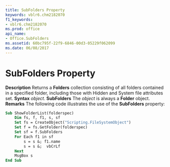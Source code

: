```yaml
---
title: SubFolders Property
keywords: vblr6.chm2182070
f1_keywords:
- vblr6.chm2182070
ms.prod: office
api_name:
- Office.SubFolders
ms.assetid: 60bc795f-22f9-6846-00d3-05229f062099
ms.date: 06/08/2017
---
```



# SubFolders Property



 **Description**
Returns a  **Folders** collection consisting of all folders contained in a specified folder, including those with Hidden and System file attributes set.
 **Syntax**
 _object_. **SubFolders**
The  _object_ is always a **Folder** object.
 **Remarks**
The following code illustrates the use of the  **SubFolders** property:



```vb
Sub ShowFolderList(folderspec)
    Dim fs, f, f1, s, sf
    Set fs = CreateObject("Scripting.FileSystemObject")
    Set f = fs.GetFolder(folderspec)
    Set sf = f.SubFolders
    For Each f1 in sf
        s = s &; f1.name 
        s = s &;  vbCrLf
    Next
    MsgBox s
End Sub
```


